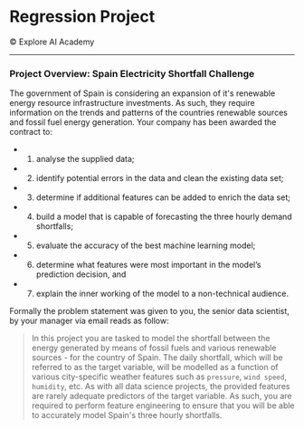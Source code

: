 # Regression Project

© Explore AI Academy

---
### Project Overview: Spain Electricity Shortfall Challenge

The government of Spain is considering an expansion of it's renewable energy resource infrastructure investments. As such, they require information on the trends and patterns of the countries renewable sources and fossil fuel energy generation. Your company has been awarded the contract to:

- 1. analyse the supplied data;
- 2. identify potential errors in the data and clean the existing data set;
- 3. determine if additional features can be added to enrich the data set;
- 4. build a model that is capable of forecasting the three hourly demand shortfalls;
- 5. evaluate the accuracy of the best machine learning model;
- 6. determine what features were most important in the model’s prediction decision, and
- 7. explain the inner working of the model to a non-technical audience.

Formally the problem statement was given to you, the senior data scientist, by your manager via email reads as follow:

> In this project you are tasked to model the shortfall between the energy generated by means of fossil fuels and various renewable sources - for the country of Spain. The daily shortfall, which will be referred to as the target variable, will be modelled as a function of various city-specific weather features such as `pressure`, `wind speed`, `humidity`, etc. As with all data science projects, the provided features are rarely adequate predictors of the target variable. As such, you are required to perform feature engineering to ensure that you will be able to accurately model Spain's three hourly shortfalls.
